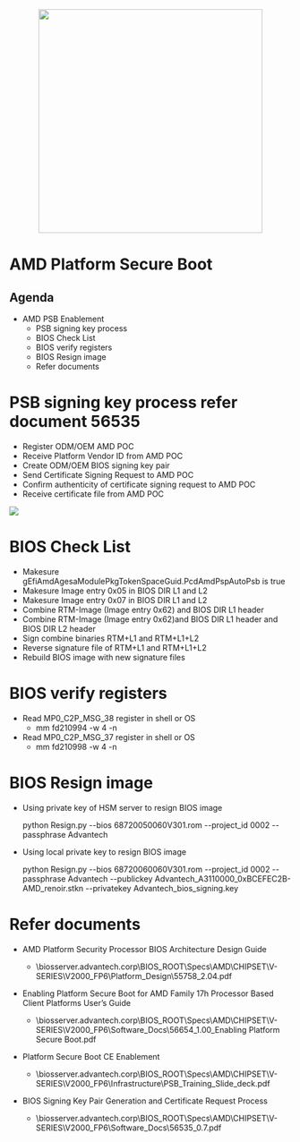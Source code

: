 <div align=center><img src="https://www.advantech.tw/css/css-img/advantech-logo-notagl.svg" width="400"></div>


AMD **P**latform **S**ecure **B**oot
========================

Agenda
------
*   AMD PSB Enablement
    *   PSB signing key process
    *   BIOS Check List
    *   BIOS verify registers
    *   BIOS Resign image
    *   Refer documents


# PSB signing key process refer document 56535
* Register ODM/OEM AMD POC
* Receive Platform Vendor ID from AMD POC
* Create ODM/OEM BIOS signing key pair
* Send Certificate Signing Request to AMD POC
* Confirm authenticity of certificate signing request to AMD POC
* Receive certificate file from AMD POC

![]("https://github.com/Advgcipc/HelloWorld/blob/master/AmdPSB/AmdpsbS5.png")

# BIOS Check List
* Makesure gEfiAmdAgesaModulePkgTokenSpaceGuid.PcdAmdPspAutoPsb is true
* Makesure Image entry 0x05 in BIOS DIR L1 and L2
* Makesure Image entry 0x07 in BIOS DIR L1 and L2
* Combine RTM-Image (Image entry 0x62) and BIOS DIR L1 header
* Combine RTM-Image (Image entry 0x62)and BIOS DIR L1 header and BIOS DIR L2 header
* Sign combine binaries RTM+L1 and RTM+L1+L2
* Reverse signature file of RTM+L1 and RTM+L1+L2 
* Rebuild BIOS image with new signature files

# BIOS verify registers
* Read MP0_C2P_MSG_38 register in shell or OS
    * mm fd210994 -w 4 -n
* Read MP0_C2P_MSG_37 register in shell or OS
    * mm fd210998 -w 4 -n

# BIOS Resign image
* Using private key of HSM server to resign BIOS image
    
    python Resign.py --bios 68720050060V301.rom --project_id 0002 --passphrase Advantech

* Using local private key to resign BIOS image

    python Resign.py --bios 68720060060V301.rom --project_id 0002 --passphrase Advantech --publickey Advantech_A3110000_0xBCEFEC2B-AMD_renoir.stkn --privatekey Advantech_bios_signing.key

# Refer documents
* AMD Platform Security Processor BIOS Architecture Design Guide
    * \\biosserver.advantech.corp\BIOS_ROOT\Specs\AMD\CHIPSET\V-SERIES\V2000_FP6\Platform_Design\55758_2.04.pdf

* Enabling Platform Secure Boot for AMD Family 17h Processor Based Client Platforms User’s Guide
    * \\biosserver.advantech.corp\BIOS_ROOT\Specs\AMD\CHIPSET\V-SERIES\V2000_FP6\Software_Docs\56654_1.00_Enabling Platform Secure Boot.pdf

* Platform Secure Boot CE Enablement
    * \\biosserver.advantech.corp\BIOS_ROOT\Specs\AMD\CHIPSET\V-SERIES\V2000_FP6\Infrastructure\PSB_Training_Slide_deck.pdf

* BIOS Signing Key Pair Generation and Certificate Request Process
    * \\biosserver.advantech.corp\BIOS_ROOT\Specs\AMD\CHIPSET\V-SERIES\V2000_FP6\Software_Docs\56535_0.7.pdf

